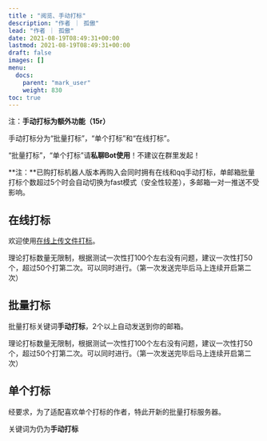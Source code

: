 ```yaml
---
title : "阅览、手动打标"
description: "作者 ｜ 孤傲"
lead: "作者 ｜ 孤傲"
date: 2021-08-19T08:49:31+00:00
lastmod: 2021-08-19T08:49:31+00:00
draft: false 
images: []
menu:
  docs:
    parent: "mark_user"
    weight: 830
toc: true
---
```


注：**手动打标为额外功能（15r）**

手动打标分为“批量打标”，“单个打标”和“在线打标”。

“批量打标”，“单个打标”请**私聊Bot使用**！不建议在群里发起！

**注：**已购打标机器人版本再购入会同时拥有在线和qq手动打标，单邮箱批量打标个数超过5个时会自动切换为fast模式（安全性较差），多邮箱一对一推送不受影响。

## 在线打标

欢迎使用[在线上传文件打标](https://skin-api-sq.gushao.club/hand)。

理论打标数量无限制，根据测试一次性打100个左右没有问题，建议一次性打50个，超过50个打第二次。可以同时进行。（第一次发送完毕后马上连续开启第二次）

## 批量打标

批量打标关键词**手动打标**，2个以上自动发送到你的邮箱。

理论打标数量无限制，根据测试一次性打100个左右没有问题，建议一次性打50个，超过50个打第二次。可以同时进行。（第一次发送完毕后马上连续开启第二次）

## 单个打标

经要求，为了适配喜欢单个打标的作者，特此开新的批量打标服务器。

关键词为仍为**手动打标**
